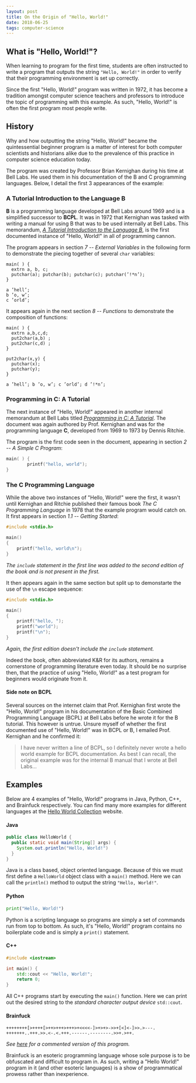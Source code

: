 ```yaml
---
layout: post
title: On the Origin of "Hello, World!"
date: 2018-06-25
tags: computer-science
---
```

<!-- - [What is "Hello, World!"?](#what-is-hello-world)
- [History](#history)
  - [A Tutorial Introduction to the Language B](#a-tutorial-introduction-to-the-language-b)
  - [Programming in C: A Tutorial](#programming-in-c-a-tutorial)
  - [The C Programming Language](#the-c-programming-language)
  - [Side note on BCPL](#side-note-on-bcpl)
- [Examples](#examples) -->

## What is "Hello, World!"?
When learning to program for the first time, students are often instructed to write a program that outputs the string `"Hello, World!"` in order to verify that their programming environment is set up correctly.

Since the first "Hello, World!" program was written in 1972, it has become a tradition amongst computer science teachers and professors to introduce the topic of programming with this example. As such, "Hello, World!" is often the first program most people write.

<!--more-->

## History
Why and how outputting the string "Hello, World!" became the quintessential beginner program is a matter of interest for both computer scientists and historians alike due to the prevalence of this practice in computer science education today.

The program was created by Professor Brian Kernighan during his time at Bell Labs. He used them in his documentation of the B and C programming languages. Below, I detail the first 3 appearances of the example:

### A Tutorial Introduction to the Language B
**B** is a programming language developed at Bell Labs around 1969 and is a simplified successor to **BCPL**. It was in 1972 that Kernighan was tasked with writing a manual for using B that was to be used internally at Bell Labs. This memorandum, [*A Tutorial Introduction to the Language B*](https://www.bell-labs.com/usr/dmr/www/bintro.html), is the first documented instance of "Hello, World!" in all of programming cannon.

The program appears in section *7 -- External Variables* in the following form to demonstrate the piecing together of several `char` variables:
~~~ b
main( ) {
  extrn a, b, c;
  putchar(a); putchar(b); putchar(c); putchar(’!*n’);
}

a ’hell’;
b ’o, w’;
c ’orld’;
~~~

It appears again in the next section *8 -- Functions* to demonstrate the composition of functions:
~~~ b
main( ) {
  extrn a,b,c,d;
  put2char(a,b) ;
  put2char(c,d) ;
}

put2char(x,y) {
  putchar(x);
  putchar(y);
}

a ’hell’; b ’o, w’; c ’orld’; d ’!*n’;
~~~

### Programming in C: A Tutorial
The next instance of "Hello, World!" appeared in another internal memorandum at Bell Labs titled [*Programming in C: A Tutorial*](https://www.bell-labs.com/usr/dmr/www/ctut.pdf). The document was again authored by Prof. Kernighan and was for the programming language **C**, developed from 1969 to 1973 by Dennis Ritchie.

The program is the first code seen in the document, appearing in section *2 -- A Simple C Program*:
~~~ c
main( ) {
        printf("hello, world");
}
~~~

### The C Programming Language
While the above two instances of "Hello, World!" were the first, it wasn't until Kernighan and Ritchie published their famous book *The C Programming Language* in 1978 that the example program would catch on. It first appears in section *1.1 -- Getting Started*:
~~~ c
#include <stdio.h>

main()
{
    printf("hello, world\n");
}
~~~
*The `include` statement in the first line was added to the second edition of the book and is not present in the first.*

It then appears again in the same section but split up to demonstarte the use of the `\n` escape sequence:

~~~ c
#include <stdio.h>

main()
{
    printf("hello, ");
    printf("world");
    printf("\n");
}
~~~
*Again, the first edition doesn't include the `include` statement.*

Indeed the book, often abbreviated K&R for its authors, remains a cornerstone of programming literature even today. It should be no surprise then, that the practice of using "Hello, World!" as a test program for beginners would originate from it.

#### Side note on BCPL
Several sources on the internet claim that Prof. Kernighan first wrote the "Hello, World!" program in his documentation of the Basic Combined Programming Language (BCPL) at Bell Labs before he wrote it for the B tutorial. This however is untrue. Unsure myself of whether the first documented use of "Hello, World!" was in BCPL or B, I emailed Prof. Kernighan and he confirmed it:

  > I have never written a line of BCPL, so I definitely never wrote a hello world example for BCPL documentation. As best I can recall, the original example was for the internal B manual that I wrote at Bell Labs...

## Examples
Below are 4 examples of "Hello, World!" programs in Java, Python, C++, and Brainfuck respectively. You can find many more examples for different languages at the [Hello World Collection](http://helloworldcollection.de) website.

#### Java
~~~ java
public class HelloWorld {
  public static void main(String[] args) {
    System.out.println("Hello, World!")
  }
}
~~~
Java is a class based, object oriented language. Because of this we must first define a `HelloWorld` object class with a `main()` method. Here we can call the `println()` method to output the string `"Hello, World!"`.

#### Python
~~~ python
print("Hello, World!")
~~~
Python is a scripting language so programs are simply a set of commands run from top to bottom. As such, it's "Hello, World!" program contains no boilerplate code and is simply a `print()` statement.

#### C++
~~~ c++
#include <iostream>

int main() {
    std::cout << "Hello, World!";
    return 0;
}
~~~
All C++ programs start by executing the `main()` function. Here we can print out the desired string to the *standard character output device* `std::cout`.

#### Brainfuck
~~~ brainfuck
++++++++[>++++[>++>+++>+++>+<<<<-]>+>+>->>+[<]<-]>>.>---.
+++++++..+++.>>.<-.<.+++.------.--------.>>+.>++.
~~~
*See [here](https://en.wikipedia.org/wiki/Brainfuck#Hello_World!) for a commented version of this program.*

Brainfuck is an esoteric programming language whose sole purpose is to be obfuscated and difficult to program in. As such, writing a "Hello World!" program in it (and other esoteric languages) is a show of programmatical prowess rather than inexperience.

<!-- #### C#
~~~ C#
using System;

internal static class HelloWorld {
    private static void Main() {
        Console.WriteLine("Hello, world!");
    }
}
~~~

#### Prolog
~~~ Prolog
main:- write('Hello, world!'),nl.
~~~ -->
